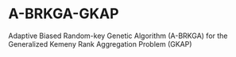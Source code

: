 # A-BRKGA-GKAP
Adaptive Biased Random-key Genetic Algorithm (A-BRKGA) for the Generalized Kemeny Rank Aggregation Problem (GKAP) 
